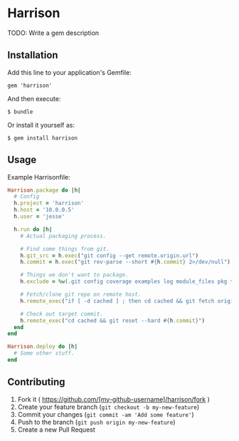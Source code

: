 # Harrison

TODO: Write a gem description

## Installation

Add this line to your application's Gemfile:

    gem 'harrison'

And then execute:

    $ bundle

Or install it yourself as:

    $ gem install harrison

## Usage

Example Harrisonfile:

```ruby
Harrison.package do |h|
  # Config
  h.project = 'harrison'
  h.host = '10.0.0.5'
  h.user = 'jesse'

  h.run do |h|
    # Actual packaging process.

    # Find some things from git.
    h.git_src = h.exec("git config --get remote.origin.url")
    h.commit = h.exec("git rev-parse --short #{h.commit} 2>/dev/null")

    # Things we don't want to package.
    h.exclude = %w(.git config coverage examples log module_files pkg tmp spec)

    # Fetch/clone git repo on remote host.
    h.remote_exec("if [ -d cached ] ; then cd cached && git fetch origin -p ; else git clone #{h.git_src} cached ; fi")

    # Check out target commit.
    h.remote_exec("cd cached && git reset --hard #{h.commit}")
  end
end

Harrison.deploy do |h|
  # Some other stuff.
end
```

## Contributing

1. Fork it ( https://github.com/[my-github-username]/harrison/fork )
2. Create your feature branch (`git checkout -b my-new-feature`)
3. Commit your changes (`git commit -am 'Add some feature'`)
4. Push to the branch (`git push origin my-new-feature`)
5. Create a new Pull Request
